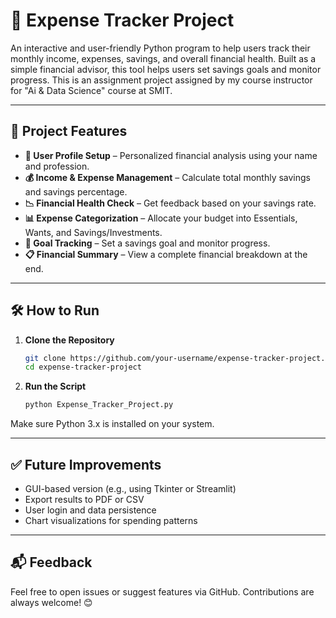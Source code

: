 # 💸 Expense Tracker Project

An interactive and user-friendly Python program to help users track their monthly income, expenses, savings, and overall financial health. Built as a simple financial advisor, this tool helps users set savings goals and monitor progress. This is an assignment project assigned by my course instructor for "Ai & Data Science" course at SMIT.

---

## 📌 Project Features

- **👤 User Profile Setup** – Personalized financial analysis using your name and profession.
- **💰 Income & Expense Management** – Calculate total monthly savings and savings percentage.
- **📉 Financial Health Check** – Get feedback based on your savings rate.
- **📊 Expense Categorization** – Allocate your budget into Essentials, Wants, and Savings/Investments.
- **🎯 Goal Tracking** – Set a savings goal and monitor progress.
- **📋 Financial Summary** – View a complete financial breakdown at the end.

---

## 🛠️ How to Run

1. **Clone the Repository**
   ```bash
   git clone https://github.com/your-username/expense-tracker-project.git
   cd expense-tracker-project

2. **Run the Script**
   ```bash
   python Expense_Tracker_Project.py

Make sure Python 3.x is installed on your system.

---

## **✅ Future Improvements**
- GUI-based version (e.g., using Tkinter or Streamlit)
- Export results to PDF or CSV
- User login and data persistence
- Chart visualizations for spending patterns

---

## **📬 Feedback**

Feel free to open issues or suggest features via GitHub. Contributions are always welcome! 😊
